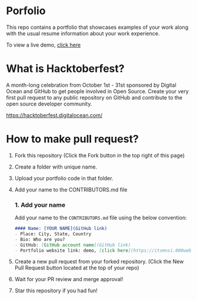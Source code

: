 # Porfolio
This repo contains a portfolio that showcases examples of your work along with the usual resume information about your work experience.

To view a live demo, [click here](https://itsmnsi.000webhostapp.com/portfolio/)

# What is Hacktoberfest?
A month-long celebration from October 1st - 31st sponsored by Digital Ocean and GitHub to get people involved in Open Source. Create your very first pull request to any public repository on GitHub and contribute to the open source developer community.

https://hacktoberfest.digitalocean.com/

# How to make pull request?
1. Fork this repository (Click the Fork button in the top right of this page)
2. Create a folder with unique name.
3. Upload your portfolio code in that folder.
4. Add your name to the CONTRIBUTORS.md file
   ### 1. Add your name
     Add your name to the `CONTRIBUTORS.md` file using the below convention:

     ```markdown
   #### Name: [YOUR NAME](GitHub link)
   - Place: City, State, Country
   - Bio: Who are you?
   - GitHub: [GitHub account name](GitHub link)
   - Portfolio website link: demo, [click here](https://itsmnsi.000webhostapp.com/portfolio/)
6. Create a new pull request from your forked repository. (Click the New Pull Request button located at the top of your repo)
7. Wait for your PR review and merge approval!
8. Star this repository if you had fun!


